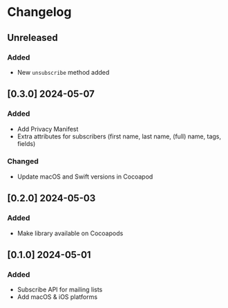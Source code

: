 # Changelog

## Unreleased
### Added
- New `unsubscribe` method added


## [0.3.0] 2024-05-07
### Added
- Add Privacy Manifest
- Extra attributes for subscribers (first name, last name, (full) name, tags, fields)

### Changed
- Update macOS and Swift versions in Cocoapod


## [0.2.0] 2024-05-03
### Added
- Make library available on Cocoapods


## [0.1.0] 2024-05-01
### Added
- Subscribe API for mailing lists
- Add macOS & iOS platforms
